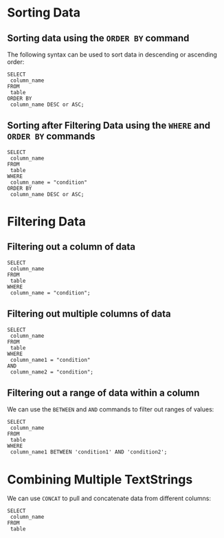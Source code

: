 # Sorting Data
## Sorting data using the `ORDER BY` command
The following syntax can be used to sort data in descending or ascending order:
```
SELECT
 column_name
FROM 
 table
ORDER BY
 column_name DESC or ASC;
 ```
## Sorting after Filtering Data using the `WHERE` and `ORDER BY` commands
```
SELECT
 column_name
FROM 
 table
WHERE
 column_name = "condition"
ORDER BY
 column_name DESC or ASC;
 ```
# Filtering Data
## Filtering out a column of data
```
SELECT
 column_name
FROM 
 table
WHERE
 column_name = "condition";
```
## Filtering out multiple columns of data
```
SELECT
 column_name
FROM 
 table
WHERE
 column_name1 = "condition"
AND
 column_name2 = "condition";
```
## Filtering out a range of data within a column
We can use the `BETWEEN` and `AND` commands to filter out ranges of values:
```
SELECT
 column_name
FROM 
 table
WHERE
 column_name1 BETWEEN 'condition1' AND 'condition2';
```
# Combining Multiple TextStrings
We can use `CONCAT` to pull and concatenate data from different columns:
```
SELECT
 column_name
FROM 
 table
```
